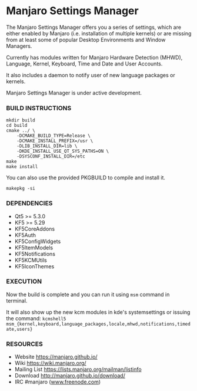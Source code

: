 # Manjaro Settings Manager

The Manjaro Settings Manager offers you a series of settings, which are
either enabled by Manjaro (i.e. installation of multiple kernels) or are 
missing from at least some of popular Desktop Environments and Window Managers.

Currently has modules written for Manjaro Hardware Detection (MHWD), Language,
Kernel, Keyboard, Time and Date and User Accounts.

It also includes a daemon to notify user of new language packages or kernels.

Manjaro Settings Manager is under active development.


### BUILD INSTRUCTIONS

    mkdir build  
    cd build  
    cmake ../ \
        -DCMAKE_BUILD_TYPE=Release \
        -DCMAKE_INSTALL_PREFIX=/usr \
        -DLIB_INSTALL_DIR=lib \
        -DKDE_INSTALL_USE_QT_SYS_PATHS=ON \
        -DSYSCONF_INSTALL_DIR=/etc
    make
    make install  
  
You can also use the provided PKGBUILD to compile and install it.
   
    makepkg -si


### DEPENDENCIES

* Qt5 >= 5.3.0
* KF5 >= 5.29
* KF5CoreAddons
* KF5Auth
* KF5ConfigWidgets
* KF5ItemModels
* KF5Notifications
* KF5KCMUtils
* KF5IconThemes


### EXECUTION

Now the build is complete and you can run it using `msm` command in terminal.

It will also show up the new kcm modules in kde's systemsettings or issuing the command:
`kcmshell5 msm_{kernel,keyboard,language_packages,locale,mhwd,notifications,timedate,users}`


### RESOURCES

* Website        https://manjaro.github.io/
* Wiki           https://wiki.manjaro.org/
* Mailing List   https://lists.manjaro.org/mailman/listinfo
* Download       http://manjaro.github.io/download/
* IRC            #manjaro (www.freenode.com)
